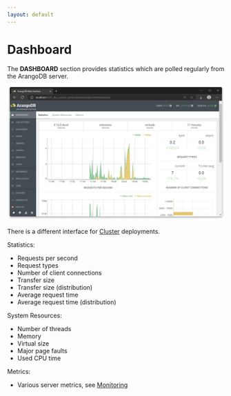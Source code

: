 ```yaml
---
layout: default
---
```

Dashboard
=========

The **DASHBOARD** section provides statistics which are polled regularly from the
ArangoDB server.

![Web Interface Dashboard](images/ui-dashboard.webp)

There is a different interface for [Cluster](programs-web-interface-cluster.html) deployments.

Statistics:

 - Requests per second
 - Request types
 - Number of client connections
 - Transfer size
 - Transfer size (distribution)
 - Average request time
 - Average request time (distribution)

System Resources:

- Number of threads
- Memory
- Virtual size
- Major page faults
- Used CPU time

Metrics:

- Various server metrics, see [Monitoring](http/monitoring.html#metrics)
